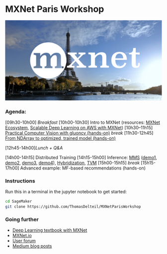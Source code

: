 # MXNet Paris Workshop

![](support/logo.png)

### Agenda:

[09h30-10h00] *Breakfast*
[10h00-10h30] Intro to MXNet (resources: [MXNet Ecosystem](https://www.slideshare.net/apachemxnet/apache-mxnet-ecosystem-acna2018), [Scalable Deep Learning on AWS with MXNet](https://fr.slideshare.net/AmazonWebServices/introduction-to-scalable-deep-learning-on-aws-with-apache-mxnet))
[10h30–11h15] [Practical Computer Vision with gluoncv (hands-on)](GluonCVOverview.ipynb)
*break*
[11h30-12h45] [From NDArray to optimized, trained model  (hands-on)](FromNDArrayToTrainedModel.ipynb)

[12h45-14h00]*Lunch + Q&A*

[14h00-14h15] Distributed Training
[14h15-15h00] Inference: [MMS](https://github.com/awslabs/mxnet-model-server) ([demo1](https://Thomasdelteil.github.io/VisualSearch_MXNet/), [demo2](https://thomasdelteil.github.io/FacialEmotionRecognition_MXNet/), [demo3](https://thomasdelteil.github.io/NeuralStyleTransfer_MXNet/), [demo4](https://thomasdelteil.github.io/TextClassificationCNNs_MXNet/)), [Hybridization](https://mxnet.incubator.apache.org/tutorials/gluon/hybrid.html), [TVM](http://tvm.ai)
[15h00-15h15] *break*
[15h15-17h00] Advanced example: MF-based recommendations (hands-on)

### Instructions 

Run this in a terminal in the jupyter notebook to get started:

```bash
cd SageMaker
git clone https://github.com/ThomasDelteil/MXNetParisWorkshop
```


### Going further

- [Deep Learning textbook with MXNet](http://d2l.ai/index.html)
- [MXNet.io](http://mxnet.incubator.apache.org/)
- [User forum](https://discuss.mxnet.io/)
- [Medium blog posts](https://medium.com/apache-mxnet)


